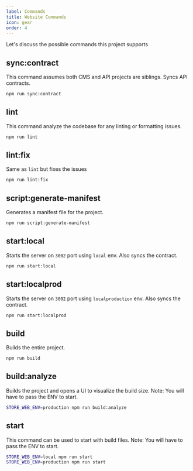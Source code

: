 ```yaml
---
label: Commands
title: Website Commands
icon: gear
order: 4
---
```


Let's discuss the possible commands this project supports

## sync:contract
This command assumes both CMS and API projects are siblings. Syncs API contracts.
```bash
npm run sync:contract
```

## lint
This command analyze the codebase for any linting or formatting issues.
```bash
npm run lint
```

## lint:fix
Same as `lint` but fixes the issues
```bash
npm run lint:fix
```

## script:generate-manifest
Generates a manifest file for the project. 
```bash
npm run script:generate-manifest
```

## start:local
Starts the server on `3002` port using `local` env. Also syncs the contract.
```bash
npm run start:local
```

## start:localprod
Starts the server on `3002` port using `localproduction` env. Also syncs the contract.
```bash
npm run start:localprod
```

## build
Builds the entire project.
```bash
npm run build
```

## build:analyze
Builds the project and opens a UI to visualize the build size. Note: You will have to pass the ENV to start.
```bash
STORE_WEB_ENV=production npm run build:analyze
```

## start
This command can be used to start with build files. Note: You will have to pass the ENV to start.
```bash
STORE_WEB_ENV=local npm run start
STORE_WEB_ENV=production npm run start
```
